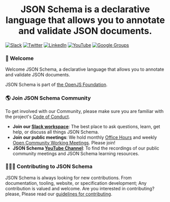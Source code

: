 <h1 align="center">JSON Schema is a declarative language that allows you to annotate and validate JSON documents.</h1>

[![Slack](https://img.shields.io/static/v1?label=Slack&message=@json-schema&color=yellow)](https://asyncapi.slack.com)
[![Twitter](https://img.shields.io/static/v1?label=Twitter&message=@jsonschema&color=9cf)](https://twitter.com/jsonschema)
[![LinkedIn](https://img.shields.io/static/v1?label=LinkedIn&message=@jsonschema&color=lightgray)](https://www.linkedin.com/company/jsonschema)
[![YouTube](https://img.shields.io/static/v1?label=Youtube&message=@JSONSchemaOrgOfficial&color=red)](https://www.youtube.com/@JSONSchemaOrgOfficial)
[![Google Groups](https://img.shields.io/static/v1?label=Google&nbsp;Groups&message=@json-schema&color==blueviolet)](https://groups.google.com/g/json-schema)

### 👋 Welcome

Welcome JSON Schema, a declarative language that allows you to annotate and validate JSON documents.

JSON Schema is part of [the OpenJS Foundation](https://openjsf.org/blog/2022/01/31/json-schema-joins-openjs-foundation/).

### 🌎 Join JSON Schema Community
To get involved with our Community, please make sure you are familiar with the project's [Code of Conduct](https://github.com/json-schema-org/.github/blob/main/CODE_OF_CONDUCT.md).

- **Join our [Slack workspace](https://json-schema.org/slack)**: The best place to ask questions, learn, get help, or discuss all things JSON Schema.
- **Join our public meetings**: We hold monthly [Office Hours](https://github.com/orgs/json-schema-org/discussions/34) and weekly [Open Community Working Meetings](https://github.com/orgs/json-schema-org/discussions/35). Please join!
- **JSON Schema [YouTube Channel](https://www.youtube.com/watch?v=48S8-GwRh-g&list=PLHVhS4Tj1YZPYt6sMkvf4nW8zKvZExVA4)**: To find the recordings of our public community meetings and JSON Schema learning resources.

### 👩🏽‍💻 Contributing to JSON Schema

JSON Schema is always looking for new contributions. From documentation, tooling, website, or specification development; Any contribution is valued and welcome. Are you interested in contributing? please, Please read our [guidelines for contributing](CONTRIBUTING.md).